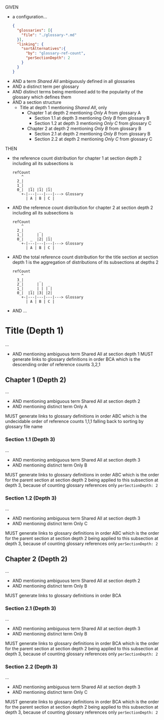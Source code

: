 GIVEN

- a configuration...
  ~~~json
  {
    "glossaries": [{
      "file": "./glossary-*.md"
    }],
    "linking": {
      "sortAlternatives":{
        "by": "glossary-ref-count",
        "perSectionDepth": 2
      }
    }
  }
  ~~~
- AND a term <em>Shared All</em> ambiguously defined in all glossaries
- AND a distinct term per glossary
- AND distinct terms being mentioned add to the popularity of the glossary which defines them
- AND a section structure
  - Title at depth 1 mentioning <em>Shared All</em>, only
    - Chapter 1 at depth 2 mentioning <em>Only A</em> from glossary A
      - Section 1.1 at depth 3 mentioning <em>Only B</em> from glossary B
      - Section 1.2 at depth 3 mentioning <em>Only C</em> from glossary C
    - Chapter 2 at depth 2 mentioning <em>Only B</em> from glossary B
      - Section 2.1 at depth 2 mentioning <em>Only B</em> from glossary B
      - Section 2.2 at depth 2 mentioning <em>Only C</em> from glossary C

THEN


- the reference count distribution for chapter 1 at section depth 2 including all its subsections is

  ~~~
  refCount
      ^
    2_|
    1_|   _   _   _
    0_|  |1| |1| |1|
      +-|---|---|---|---> Glossary
        | A | B | C |
  ~~~
- AND the reference count distribution for chapter 2 at section depth 2 including all its subsections is

  ~~~
  refCount
      ^
    2_|       _
    1_|      | |  _
    0_|   _  |2| |1|
      +-|---|---|---|---> Glossary
        | A | B | C |
  ~~~
- AND the total reference count distribution for the title section at section depth 1 is the aggregation of distributions of its subsections at depths 2

  ~~~
  refCount
      ^
    3_|       _
    2_|      | |  _
    1_|   _  | | | |
    0_|  |1| |3| |2|
      +-|---|---|---|---> Glossary
        | A | B | C |
  ~~~
- AND ...

# Title (Depth 1)

...

- AND mentioning ambiguous term Shared All at section depth 1 MUST generate links to glossary definitions in order BCA which is the descending order of reference counts 3,2,1

## Chapter 1 (Depth 2)

...

- AND mentioning ambiguous term Shared All at section depth 2
- AND mentioning distinct term Only A

MUST generate links to glossary definitions in order ABC which is the undecidable order of reference counts 1,1,1 falling back to sorting by glossary file name

### Section 1.1 (Depth 3)
...

- AND mentioning ambiguous term Shared All at section depth 3
- AND mentioning distinct term Only B

MUST generate links to glossary definitions in order ABC which is the order for the parent section at section depth 2 being applied to this subsection at depth 3, because of counting glossary references only `perSectionDepth: 2`

### Section 1.2 (Depth 3)

...

- AND mentioning ambiguous term Shared All at section depth 3
- AND mentioning distinct term Only C

MUST generate links to glossary definitions in order ABC which is the order for the parent section at section depth 2 being applied to this subsection at depth 3, because of counting glossary references only `perSectionDepth: 2`

## Chapter 2 (Depth 2)

...

- AND mentioning ambiguous term Shared All at section depth 2
- AND mentioning distinct term Only B

MUST generate links to glossary definitions in order BCA

### Section 2.1 (Depth 3)

...

- AND mentioning ambiguous term Shared All at section depth 3
- AND mentioning distinct term Only B

MUST generate links to glossary definitions in order BCA which is the order for the parent section at section depth 2 being applied to this subsection at depth 3, because of counting glossary references only `perSectionDepth: 2`

### Section 2.2 (Depth 3)

...

- AND mentioning ambiguous term Shared All at section depth 3
- AND mentioning distinct term Only C

MUST generate links to glossary definitions in order BCA which is the order for the parent section at section depth 2 being applied to this subsection at depth 3, because of counting glossary references only `perSectionDepth: 2`
